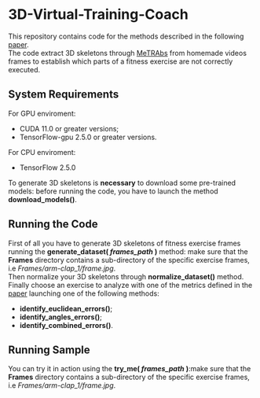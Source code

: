 # 3D-Virtual-Training-Coach
This repository contains code for the methods described in the following [paper](https://github.com/Nick22ll/Virtual-Training-Coach/blob/main/RelazioneIVA.pdf).<br>
The code extract 3D skeletons through [MeTRAbs](https://github.com/isarandi/metrabs) from homemade videos frames to establish which parts of a fitness exercise are not correctly executed.

## System Requirements
For GPU enviroment:
* CUDA 11.0 or greater versions;
* TensorFlow-gpu 2.5.0 or greater versions.

For CPU enviroment:
* TensorFlow 2.5.0

To generate 3D skeletons is **necessary** to download some pre-trained models: before running the code, you have to launch the method **download_models()**.

## Running the Code
First of all you have to generate 3D skeletons of fitness exercise frames running the **generate_dataset( *frames_path* )** method: make sure that the **Frames** directory contains a sub-directory of the specific exercise frames, i.e *Frames/arm-clap_1/frame.jpg*.<br>
Then normalize your 3D skeletons through **normalize_dataset()** method.<br>
Finally choose an exercise to analyze with one of the metrics defined in the [paper](https://github.com/Nick22ll/Virtual-Training-Coach/blob/main/RelazioneIVA.pdf) launching one of the following methods:
* **identify_euclidean_errors()**;
* **identify_angles_errors()**;
* **identify_combined_errors()**.

## Running Sample
You can try it in action using the **try_me( *frames_path* )**:make sure that the **Frames** directory contains a sub-directory of the specific exercise frames, i.e *Frames/arm-clap_1/frame.jpg*.
